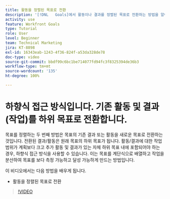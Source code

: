 ```yaml
---
title: 활동을 정렬된 목표로 전환
description: '[!DNL   Goals]에서 활동이나 결과를 정렬된 목표로 전환하는 방법을 알아봅니다.'
activity: use
feature: Workfront Goals
type: Tutorial
role: User
level: Beginner
team: Technical Marketing
jira: KT-8898
exl-id: 16343eab-1243-4f36-824f-a53da328de78
doc-type: video
source-git-commit: bbdf99c6bc1be714077fd94fc3f8325394de36b3
workflow-type: tm+mt
source-wordcount: '135'
ht-degree: 100%

---
```


# 하향식 접근 방식입니다. 기존 활동 및 결과(작업)를 하위 목표로 전환합니다.

목표를 정렬하는 두 번째 방법은 목표의 기존 결과 또는 활동을 새로운 목표로 전환하는 것입니다. 전환된 결과/활동은 원래 목표의 하위 목표가 됩니다. 활동/결과에 대한 작업 범위가 계획보다 크고 추가 활동 및 결과가 있는 자체 하위 목표 내에 포함되어야 하는 경우, 하향식 접근 방식을 사용할 수 있습니다. 이는 목표를 계단식으로 배열하고 작업을 분산하여 목표를 보다 측정 가능하고 달성 가능하게 만드는 방법입니다.

이 비디오에서는 다음 방법을 배우게 됩니다.

* 활동을 정렬된 목표로 전환

>[!VIDEO](https://video.tv.adobe.com/v/3416526/?quality=12&learn=on&enablevpops=1&captions=kor)
